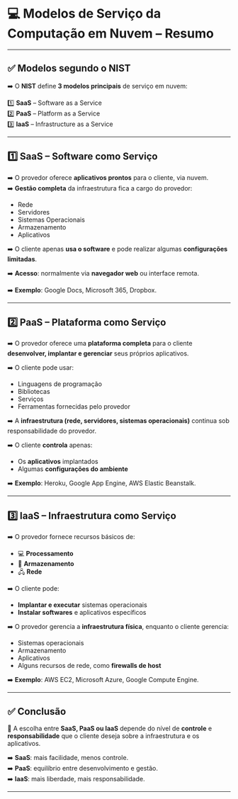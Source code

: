 # &#x1F4BB; Modelos de Serviço da Computação em Nuvem – Resumo

---

## ✅ Modelos segundo o NIST

➡️ O **NIST** define **3 modelos principais** de serviço em nuvem:

1️⃣ **SaaS** – Software as a Service  
2️⃣ **PaaS** – Platform as a Service  
3️⃣ **IaaS** – Infrastructure as a Service  

---

## 1️⃣ SaaS – **Software como Serviço**

➡️ O provedor oferece **aplicativos prontos** para o cliente, via nuvem.  
➡️ **Gestão completa** da infraestrutura fica a cargo do provedor:  
- Rede  
- Servidores  
- Sistemas Operacionais  
- Armazenamento  
- Aplicativos  

➡️ O cliente apenas **usa o software** e pode realizar algumas **configurações limitadas**.

➡️ **Acesso**: normalmente via **navegador web** ou interface remota.

➡️ **Exemplo**: Google Docs, Microsoft 365, Dropbox.

---

## 2️⃣ PaaS – **Plataforma como Serviço**

➡️ O provedor oferece uma **plataforma completa** para o cliente **desenvolver, implantar e gerenciar** seus próprios aplicativos.

➡️ O cliente pode usar:  
- Linguagens de programação  
- Bibliotecas  
- Serviços  
- Ferramentas fornecidas pelo provedor  

➡️ A **infraestrutura (rede, servidores, sistemas operacionais)** continua sob responsabilidade do provedor.

➡️ O cliente **controla** apenas:  
- Os **aplicativos** implantados  
- Algumas **configurações do ambiente**  

➡️ **Exemplo**: Heroku, Google App Engine, AWS Elastic Beanstalk.

---

## 3️⃣ IaaS – **Infraestrutura como Serviço**

➡️ O provedor fornece recursos básicos de:  
- &#x1F4BB; **Processamento**  
- &#x1F4BE; **Armazenamento**  
- &#x1F5A7;&#xFE0F; **Rede**  

➡️ O cliente pode:  
- **Implantar e executar** sistemas operacionais  
- **Instalar softwares** e aplicativos específicos  

➡️ O provedor gerencia a **infraestrutura física**, enquanto o cliente gerencia:  
- Sistemas operacionais  
- Armazenamento  
- Aplicativos  
- Alguns recursos de rede, como **firewalls de host**  

➡️ **Exemplo**: AWS EC2, Microsoft Azure, Google Compute Engine.

---

## ✅ Conclusão

&#x1F680; A escolha entre **SaaS, PaaS ou IaaS** depende do nível de **controle** e **responsabilidade** que o cliente deseja sobre a infraestrutura e os aplicativos.

➡️ **SaaS**: mais facilidade, menos controle.  
➡️ **PaaS**: equilíbrio entre desenvolvimento e gestão.  
➡️ **IaaS**: mais liberdade, mais responsabilidade.

---